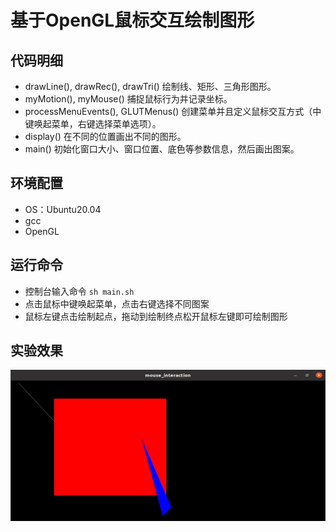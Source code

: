 # 基于OpenGL鼠标交互绘制图形

## 代码明细

- drawLine(), drawRec(), drawTri() 绘制线、矩形、三角形图形。
- myMotion(), myMouse() 捕捉鼠标行为并记录坐标。
- processMenuEvents(), GLUTMenus() 创建菜单并且定义鼠标交互方式（中键唤起菜单，右键选择菜单选项）。
- display() 在不同的位置画出不同的图形。
- main() 初始化窗口大小、窗口位置、底色等参数信息，然后画出图案。

## 环境配置

- OS：Ubuntu20.04
- gcc
- OpenGL

## 运行命令

- 控制台输入命令 `sh main.sh`
- 点击鼠标中键唤起菜单，点击右键选择不同图案
- 鼠标左键点击绘制起点，拖动到绘制终点松开鼠标左键即可绘制图形

## 实验效果
![](mouse_interaction.png)
